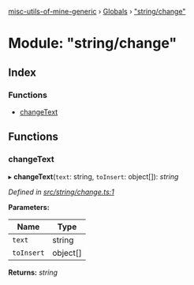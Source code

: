 [misc-utils-of-mine-generic](../README.md) › [Globals](../globals.md) › ["string/change"](_string_change_.md)

# Module: "string/change"

## Index

### Functions

* [changeText](_string_change_.md#changetext)

## Functions

###  changeText

▸ **changeText**(`text`: string, `toInsert`: object[]): *string*

*Defined in [src/string/change.ts:1](https://github.com/cancerberoSgx/misc-utils-of-mine/blob/b2d6050/misc-utils-of-mine-generic/src/string/change.ts#L1)*

**Parameters:**

Name | Type |
------ | ------ |
`text` | string |
`toInsert` | object[] |

**Returns:** *string*
